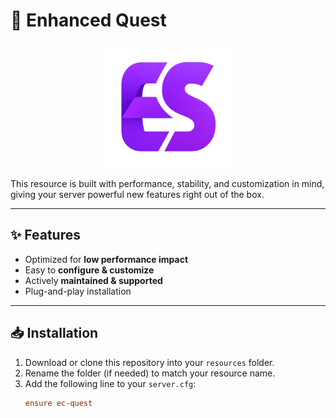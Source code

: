 # 📕 Enhanced Quest

<p align="center">
  <img src="./logo.png" alt="Logo" width="200"/>
</p>


This resource is built with performance, stability, and customization in mind, giving your server powerful new features right out of the box.  

---

## ✨ Features
- Optimized for **low performance impact**
- Easy to **configure & customize**
- Actively **maintained & supported**
- Plug-and-play installation

---

## 📥 Installation
1. Download or clone this repository into your `resources` folder.
2. Rename the folder (if needed) to match your resource name.
3. Add the following line to your `server.cfg`:
   ```cfg
   ensure ec-quest
